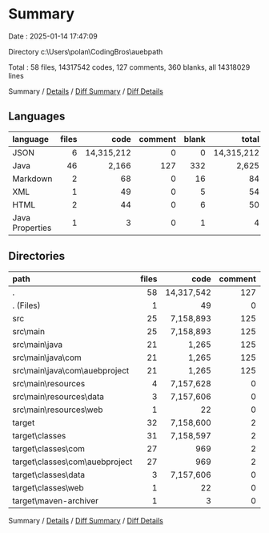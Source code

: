 # Summary

Date : 2025-01-14 17:47:09

Directory c:\\Users\\polan\\CodingBros\\auebpath

Total : 58 files,  14317542 codes, 127 comments, 360 blanks, all 14318029 lines

Summary / [Details](details.md) / [Diff Summary](diff.md) / [Diff Details](diff-details.md)

## Languages
| language | files | code | comment | blank | total |
| :--- | ---: | ---: | ---: | ---: | ---: |
| JSON | 6 | 14,315,212 | 0 | 0 | 14,315,212 |
| Java | 46 | 2,166 | 127 | 332 | 2,625 |
| Markdown | 2 | 68 | 0 | 16 | 84 |
| XML | 1 | 49 | 0 | 5 | 54 |
| HTML | 2 | 44 | 0 | 6 | 50 |
| Java Properties | 1 | 3 | 0 | 1 | 4 |

## Directories
| path | files | code | comment | blank | total |
| :--- | ---: | ---: | ---: | ---: | ---: |
| . | 58 | 14,317,542 | 127 | 360 | 14,318,029 |
| . (Files) | 1 | 49 | 0 | 5 | 54 |
| src | 25 | 7,158,893 | 125 | 338 | 7,159,356 |
| src\\main | 25 | 7,158,893 | 125 | 338 | 7,159,356 |
| src\\main\\java | 21 | 1,265 | 125 | 335 | 1,725 |
| src\\main\\java\\com | 21 | 1,265 | 125 | 335 | 1,725 |
| src\\main\\java\\com\\auebproject | 21 | 1,265 | 125 | 335 | 1,725 |
| src\\main\\resources | 4 | 7,157,628 | 0 | 3 | 7,157,631 |
| src\\main\\resources\\data | 3 | 7,157,606 | 0 | 0 | 7,157,606 |
| src\\main\\resources\\web | 1 | 22 | 0 | 3 | 25 |
| target | 32 | 7,158,600 | 2 | 17 | 7,158,619 |
| target\\classes | 31 | 7,158,597 | 2 | 16 | 7,158,615 |
| target\\classes\\com | 27 | 969 | 2 | 13 | 984 |
| target\\classes\\com\\auebproject | 27 | 969 | 2 | 13 | 984 |
| target\\classes\\data | 3 | 7,157,606 | 0 | 0 | 7,157,606 |
| target\\classes\\web | 1 | 22 | 0 | 3 | 25 |
| target\\maven-archiver | 1 | 3 | 0 | 1 | 4 |

Summary / [Details](details.md) / [Diff Summary](diff.md) / [Diff Details](diff-details.md)